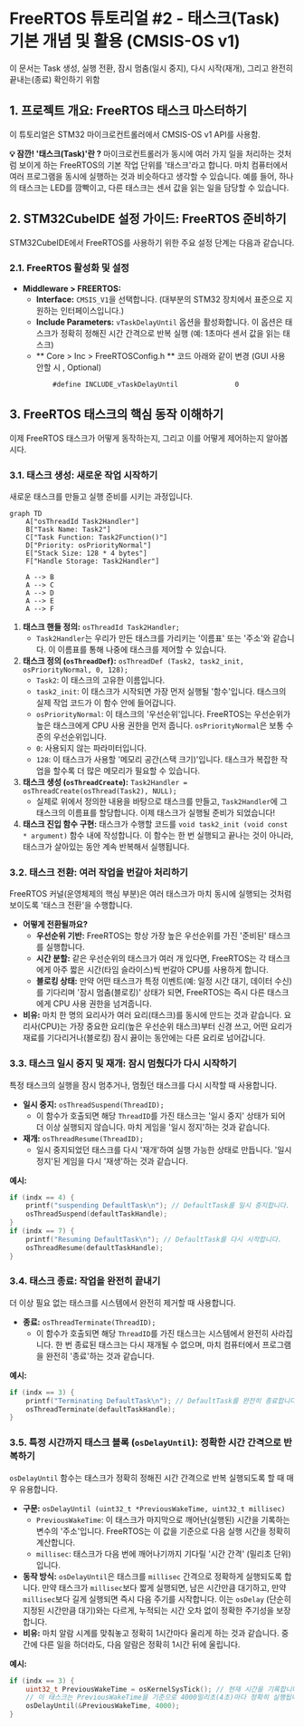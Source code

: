 # FreeRTOS 튜토리얼 #2 - 태스크(Task) 기본 개념 및 활용 (CMSIS-OS v1)

이 문서는 Task 생성, 실행 전환, 잠시 멈춤(일시 중지), 다시 시작(재개), 그리고 완전히 끝내는(종료) 확인하기 위함

## 1. 프로젝트 개요: FreeRTOS 태스크 마스터하기

이 튜토리얼은 STM32 마이크로컨트롤러에서 CMSIS-OS v1 API를 사용함.

**💡 잠깐! '태스크(Task)'란 ?**
마이크로컨트롤러가 동시에 여러 가지 일을 처리하는 것처럼 보이게 하는 FreeRTOS의 기본 작업 단위를 '태스크'라고 합니다. 마치 컴퓨터에서 여러 프로그램을 동시에 실행하는 것과 비슷하다고 생각할 수 있습니다. 예를 들어, 하나의 태스크는 LED를 깜빡이고, 다른 태스크는 센서 값을 읽는 일을 담당할 수 있습니다.

## 2. STM32CubeIDE 설정 가이드: FreeRTOS 준비하기

STM32CubeIDE에서 FreeRTOS를 사용하기 위한 주요 설정 단계는 다음과 같습니다.

### 2.1. FreeRTOS 활성화 및 설정

-   **Middleware > FREERTOS:**
    -   **Interface:** `CMSIS_V1`을 선택합니다. (대부분의 STM32 장치에서 표준으로 지원하는 인터페이스입니다.)
    -   **Include Parameters:** `vTaskDelayUntil` 옵션을 활성화합니다. 이 옵션은 태스크가 정확히 정해진 시간 간격으로 반복 실행 (예: 1초마다 센서 값을 읽는 태스크)
    - ** Core > Inc > FreeRTOSConfig.h ** 코드 아래와 같이 변경 (GUI 사용 안할 시 , Optional)
        ```code
            #define INCLUDE_vTaskDelayUntil              0
        ```

## 3. FreeRTOS 태스크의 핵심 동작 이해하기

이제 FreeRTOS 태스크가 어떻게 동작하는지, 그리고 이를 어떻게 제어하는지 알아봅시다.

### 3.1. 태스크 생성: 새로운 작업 시작하기

새로운 태스크를 만들고 실행 준비를 시키는 과정입니다.


```mermaid
graph TD
    A["osThreadId Task2Handler"]
    B["Task Name: Task2"]
    C["Task Function: Task2Function()"]
    D["Priority: osPriorityNormal"]
    E["Stack Size: 128 * 4 bytes"]
    F["Handle Storage: Task2Handler"]

    A --> B
    A --> C
    A --> D
    A --> E
    A --> F
```


1.  **태스크 핸들 정의:** `osThreadId Task2Handler;`
    -   `Task2Handler`는 우리가 만든 태스크를 가리키는 '이름표' 또는 '주소'와 같습니다. 이 이름표를 통해 나중에 태스크를 제어할 수 있습니다.
2.  **태스크 정의 (`osThreadDef`):** `osThreadDef (Task2, task2_init, osPriorityNormal, 0, 128);`
    -   `Task2`: 이 태스크의 고유한 이름입니다.
    -   `task2_init`: 이 태스크가 시작되면 가장 먼저 실행될 '함수'입니다. 태스크의 실제 작업 코드가 이 함수 안에 들어갑니다.
    -   `osPriorityNormal`: 이 태스크의 '우선순위'입니다. FreeRTOS는 우선순위가 높은 태스크에게 CPU 사용 권한을 먼저 줍니다. `osPriorityNormal`은 보통 수준의 우선순위입니다.
    -   `0`: 사용되지 않는 파라미터입니다.
    -   `128`: 이 태스크가 사용할 '메모리 공간(스택 크기)'입니다. 태스크가 복잡한 작업을 할수록 더 많은 메모리가 필요할 수 있습니다.
3.  **태스크 생성 (`osThreadCreate`):** `Task2Handler = osThreadCreate(osThread(Task2), NULL);`
    -   실제로 위에서 정의한 내용을 바탕으로 태스크를 만들고, `Task2Handler`에 그 태스크의 이름표를 할당합니다. 이제 태스크가 실행될 준비가 되었습니다!
4.  **태스크 진입 함수 구현:** 태스크가 수행할 코드를 `void task2_init (void const * argument)` 함수 내에 작성합니다. 이 함수는 한 번 실행되고 끝나는 것이 아니라, 태스크가 살아있는 동안 계속 반복해서 실행됩니다.

### 3.2. 태스크 전환: 여러 작업을 번갈아 처리하기

FreeRTOS 커널(운영체제의 핵심 부분)은 여러 태스크가 마치 동시에 실행되는 것처럼 보이도록 '태스크 전환'을 수행합니다.

-   **어떻게 전환될까요?**
    -   **우선순위 기반:** FreeRTOS는 항상 가장 높은 우선순위를 가진 '준비된' 태스크를 실행합니다.
    -   **시간 분할:** 같은 우선순위의 태스크가 여러 개 있다면, FreeRTOS는 각 태스크에게 아주 짧은 시간(타임 슬라이스)씩 번갈아 CPU를 사용하게 합니다.
    -   **블로킹 상태:** 만약 어떤 태스크가 특정 이벤트(예: 일정 시간 대기, 데이터 수신)를 기다리며 '잠시 멈춤(블로킹)' 상태가 되면, FreeRTOS는 즉시 다른 태스크에게 CPU 사용 권한을 넘겨줍니다.
-   **비유:** 마치 한 명의 요리사가 여러 요리(태스크)를 동시에 만드는 것과 같습니다. 요리사(CPU)는 가장 중요한 요리(높은 우선순위 태스크)부터 신경 쓰고, 어떤 요리가 재료를 기다리거나(블로킹) 잠시 끓이는 동안에는 다른 요리로 넘어갑니다.

### 3.3. 태스크 일시 중지 및 재개: 잠시 멈췄다가 다시 시작하기

특정 태스크의 실행을 잠시 멈추거나, 멈췄던 태스크를 다시 시작할 때 사용합니다.

-   **일시 중지:** `osThreadSuspend(ThreadID);`
    -   이 함수가 호출되면 해당 `ThreadID`를 가진 태스크는 '일시 중지' 상태가 되어 더 이상 실행되지 않습니다. 마치 게임을 '일시 정지'하는 것과 같습니다.
-   **재개:** `osThreadResume(ThreadID);`
    -   일시 중지되었던 태스크를 다시 '재개'하여 실행 가능한 상태로 만듭니다. '일시 정지'된 게임을 다시 '재생'하는 것과 같습니다.

**예시:**
```c
if (indx == 4) {
    printf("suspending DefaultTask\n"); // DefaultTask를 일시 중지합니다.
    osThreadSuspend(defaultTaskHandle);
}
if (indx == 7) {
    printf("Resuming DefaultTask\n"); // DefaultTask를 다시 시작합니다.
    osThreadResume(defaultTaskHandle);
}
```

### 3.4. 태스크 종료: 작업을 완전히 끝내기

더 이상 필요 없는 태스크를 시스템에서 완전히 제거할 때 사용합니다.

-   **종료:** `osThreadTerminate(ThreadID);`
    -   이 함수가 호출되면 해당 `ThreadID`를 가진 태스크는 시스템에서 완전히 사라집니다. 한 번 종료된 태스크는 다시 재개될 수 없으며, 마치 컴퓨터에서 프로그램을 완전히 '종료'하는 것과 같습니다.

**예시:**
```c
if (indx == 3) {
    printf("Terminating DefaultTask\n"); // DefaultTask를 완전히 종료합니다.
    osThreadTerminate(defaultTaskHandle);
}
```

### 3.5. 특정 시간까지 태스크 블록 (`osDelayUntil`): 정확한 시간 간격으로 반복하기

`osDelayUntil` 함수는 태스크가 정확히 정해진 시간 간격으로 반복 실행되도록 할 때 매우 유용합니다.

-   **구문:** `osDelayUntil (uint32_t *PreviousWakeTime, uint32_t millisec)`
    -   `PreviousWakeTime`: 이 태스크가 마지막으로 깨어난(실행된) 시간을 기록하는 변수의 '주소'입니다. FreeRTOS는 이 값을 기준으로 다음 실행 시간을 정확히 계산합니다.
    -   `millisec`: 태스크가 다음 번에 깨어나기까지 기다릴 '시간 간격' (밀리초 단위)입니다.
-   **동작 방식:** `osDelayUntil`은 태스크를 `millisec` 간격으로 정확하게 실행되도록 합니다. 만약 태스크가 `millisec`보다 짧게 실행되면, 남은 시간만큼 대기하고, 만약 `millisec`보다 길게 실행되면 즉시 다음 주기를 시작합니다. 이는 `osDelay` (단순히 지정된 시간만큼 대기)와는 다르게, 누적되는 시간 오차 없이 정확한 주기성을 보장합니다.
-   **비유:** 마치 알람 시계를 맞춰놓고 정확히 1시간마다 울리게 하는 것과 같습니다. 중간에 다른 일을 하더라도, 다음 알람은 정확히 1시간 뒤에 울립니다.

**예시:**
```c
if (indx == 3) {
    uint32_t PreviousWakeTime = osKernelSysTick(); // 현재 시간을 기록합니다.
    // 이 태스크는 PreviousWakeTime을 기준으로 4000밀리초(4초)마다 정확히 실행됩니다.
    osDelayUntil(&PreviousWakeTime, 4000);
}
```
